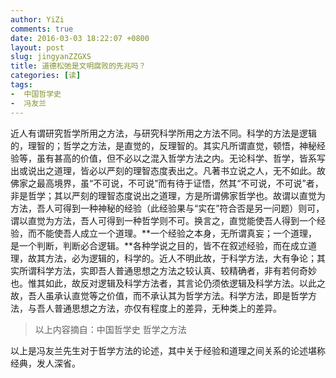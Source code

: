 ```yaml
---
author: YiZi
comments: true
date: 2016-03-03 18:22:07 +0800
layout: post
slug: jingyanZZGXS
title: 道德松弛是文明腐败的先兆吗？
categories: [读]
tags:
-  中国哲学史
-  冯友兰
---
```

近人有谓研究哲学所用之方法，与研究科学所用之方法不同。科学的方法是逻辑的，理智的；哲学之方法，是直觉的，反理智的。其实凡所谓直觉，顿悟，神秘经验等，虽有甚高的价值，但不必以之混入哲学方法之内。无论科学、哲学，皆系写出或说出之道理，皆必以严刻的理智态度表出之。凡著书立说之人，无不如此。故佛家之最高境界，虽“不可说，不可说”而有待于证悟，然其“不可说，不可说”者，非是哲学；其以严刻的理智态度说出之道理，方是所谓佛家哲学也。故谓以直觉为方法，吾人可得到一种神秘的经验（此经验果与“实在”符合否是另一问题）则可，谓以直觉为方法，吾人可得到一种哲学则不可。换言之，直觉能使吾人得到一个经验，而不能使吾人成立一个道理。**一个经验之本身，无所谓真妄；一个道理，是一个判断，判断必合逻辑。**各种学说之目的，皆不在叙述经验，而在成立道理，故其方法，必为逻辑的，科学的。近人不明此故，于科学方法，大有争论；其实所谓科学方法，实即吾人普通思想之方法之较认真、较精确者，非有若何奇妙也。惟其如此，故反对逻辑及科学方法者，其言论仍须依逻辑及科学方法。以此之故，吾人虽承认直觉等之价值，而不承认其为哲学方法。科学方法，即是哲学方法，与吾人普通思想之方法，亦仅有程度上的差异，无种类上的差异。

<div class="quote"> <blockquote>
    	以上内容摘自：中国哲学史 哲学之方法
    </blockquote>
</div>

<div class="readreview">以上是冯友兰先生对于哲学方法的论述，其中关于经验和道理之间关系的论述堪称经典，发人深省。
</div>
